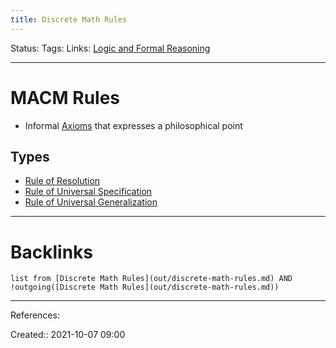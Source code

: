 ```yaml
---
title: Discrete Math Rules
---
```

Status: 
Tags: 
Links: [Logic and Formal Reasoning](out/logic-and-formal-reasoning.md)
___
# MACM Rules
- Informal [Axioms](out/axioms.md) that expresses a philosophical point
## Types
- [Rule of Resolution](out/rule-of-resolution.md)
- [Rule of Universal Specification](out/rule-of-universal-specification.md)
- [Rule of Universal Generalization](out/rule-of-universal-generalization.md)
___
# Backlinks
```dataview
list from [Discrete Math Rules](out/discrete-math-rules.md) AND !outgoing([Discrete Math Rules](out/discrete-math-rules.md))
```
___
References:

Created:: 2021-10-07 09:00
